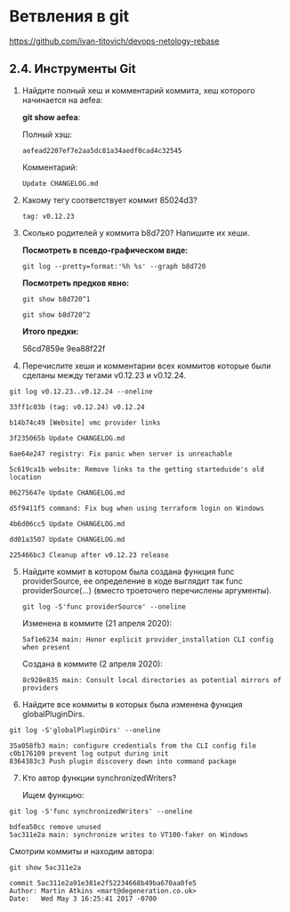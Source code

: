 # Ветвления в git

https://github.com/ivan-titovich/devops-netology-rebase

## 2.4. Инструменты Git
1. Найдите полный хеш и комментарий коммита, хеш которого начинается на aefea:

    **git show aefea**:

    Полный хэш:

    `aefead2207ef7e2aa5dc81a34aedf0cad4c32545`

   Комментарий:

   `Update CHANGELOG.md`


2. Какому тегу соответствует коммит 85024d3?

    `tag: v0.12.23`

3. Сколько родителей у коммита b8d720? Напишите их хеши.

   **Посмотреть в псевдо-графическом виде:** 

    `git log --pretty=format:'%h %s' --graph b8d720`

    **Посмотреть предков явно:**

    `git show b8d720^1`

    `git show b8d720^2`

    **Итого предки:**


    56cd7859e
    9ea88f22f


4. Перечислите хеши и комментарии всех коммитов которые были сделаны между тегами v0.12.23 и v0.12.24.

`git log v0.12.23..v0.12.24 --oneline`


    33ff1c03b (tag: v0.12.24) v0.12.24

    b14b74c49 [Website] vmc provider links

    3f235065b Update CHANGELOG.md

    6ae64e247 registry: Fix panic when server is unreachable

    5c619ca1b website: Remove links to the getting starteduide's old location

    06275647e Update CHANGELOG.md

    d5f9411f5 command: Fix bug when using terraform login on Windows

    4b6d06cc5 Update CHANGELOG.md

    dd01a3507 Update CHANGELOG.md

    225466bc3 Cleanup after v0.12.23 release


5. Найдите коммит в котором была создана функция func providerSource, ее определение в коде выглядит так func providerSource(...) (вместо троеточего перечислены аргументы).

    `git log -S'func providerSource' --oneline`

    Изменена в коммите (21 апреля 2020):

    `5af1e6234 main: Honor explicit provider_installation CLI config when present`

    Создана в коммите (2 апреля 2020):

    `8c928e835 main: Consult local directories as potential mirrors of providers`


6. Найдите все коммиты в которых была изменена функция globalPluginDirs.

`git log -S'globalPluginDirs' --oneline`


    35a058fb3 main: configure credentials from the CLI config file
    c0b176109 prevent log output during init
    8364383c3 Push plugin discovery down into command package


7. Кто автор функции synchronizedWriters?

   Ищем функцию:

`git log -S'func synchronizedWriters' --oneline` 


    bdfea50cc remove unused
    5ac311e2a main: synchronize writes to VT100-faker on Windows


   Смотрим коммиты и находим автора:

`git show 5ac311e2a`


    commit 5ac311e2a91e381e2f52234668b49ba670aa0fe5
    Author: Martin Atkins <mart@degeneration.co.uk>
    Date:   Wed May 3 16:25:41 2017 -0700

